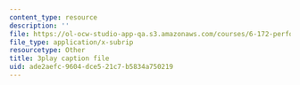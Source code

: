 ```yaml
---
content_type: resource
description: ''
file: https://ol-ocw-studio-app-qa.s3.amazonaws.com/courses/6-172-performance-engineering-of-software-systems-fall-2018/ade2aefc9604dce521c7b5834a750219_dx98pqJvZVk.srt
file_type: application/x-subrip
resourcetype: Other
title: 3play caption file
uid: ade2aefc-9604-dce5-21c7-b5834a750219
---
```

